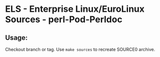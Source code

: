 # ELS - Enterprise Linux/EuroLinux Sources - perl-Pod-Perldoc
 
## Usage:
  Checkout branch or tag. Use `make sources` to recreate  SOURCE0 archive.
